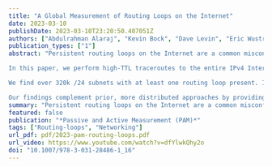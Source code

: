 ```yaml
---
title: "A Global Measurement of Routing Loops on the Internet"
date: 2023-03-10
publishDate: 2023-03-10T23:20:50.407051Z
authors: ["Abdulrahman Alaraj", "Kevin Bock", "Dave Levin", "Eric Wustrow"]
publication_types: ["1"]
abstract: "Persistent routing loops on the Internet are a common misconfiguration that can lead to packet loss, reliability issues, and can even exacerbate denial of service attacks. Unfortunately, obtaining a global view of routing loops is difficult. Distributed traceroute datasets from many vantage points can be used to find instances of routing loops, but they are typically sparse in the number of destinations they probe.

In this paper, we perform high-TTL traceroutes to the entire IPv4 Internet from a vantage point in order to enumerate routing loops and validate our results from a different vantage point. Our datasets contain traceroutes to two orders of magnitude more destinations than prior approaches that traceroute one IP per /24. Our results reveal over 24 million IP addresses with persistent routing loops on path, or approximately 0.6% of the IPv4 address space. We analyze the root causes of these loops and uncover new types of them that were unknown before. We also shed new light on their potential impact on the Internet.

We find over 320k /24 subnets with at least one routing loop present. In contrast, sending traceroutes only to the .1 address in each /24 (as prior approaches have done) finds only 26.5% of these looping subnets.

Our findings complement prior, more distributed approaches by providing a more complete view of routing loops in the Internet. To further assist in future work, we made our data publicly available."
summary: "Persistent routing loops on the Internet are a common misconfiguration that can lead to packet loss, reliability issues, and can even exacerbate denial of service attacks. In this paper, we perform high-TTL traceroutes to the entire IPv4 Internet from a vantage point in order to enumerate routing loops and validate our results from a different vantage point. We find over 320k /24 subnets with at least one routing loop present."
featured: false
publication: "*Passive and Active Measurement (PAM)*"
tags: ["Routing-loops", "Networking"]
url_pdf: pdf/2023-pam-routing-loops.pdf
url_video: https://www.youtube.com/watch?v=dfYlwkQhy2o
doi: "10.1007/978-3-031-28486-1_16"
---
```


